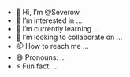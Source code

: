 - 👋 Hi, I’m @Severow
- 👀 I’m interested in ...
- 🌱 I’m currently learning ...
- 💞️ I’m looking to collaborate on ...
- 📫 How to reach me ...
- 😄 Pronouns: ...
- ⚡ Fun fact: ...

<!---
Severow/Severow is a ✨ special ✨ repository because its `README.md` (this file) appears on your GitHub profile.
You can click the Preview link to take a look at your changes.
--->
